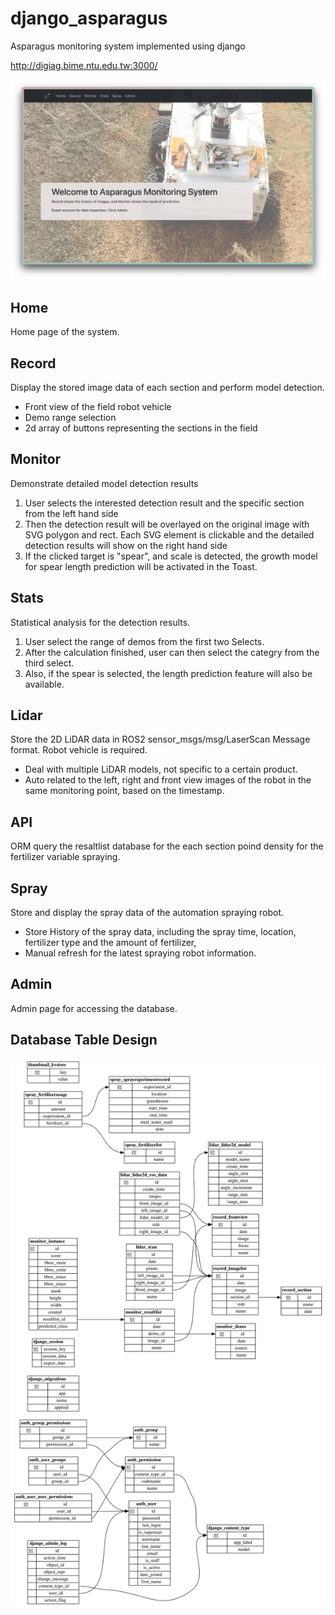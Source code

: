 # django_asparagus
Asparagus monitoring system implemented using django

http://digiag.bime.ntu.edu.tw:3000/

![homepage](./homepage.png)

## Home
Home page of the system.

## Record
Display the stored image data of each section and perform model detection.
* Front view of the field robot vehicle
* Demo range selection
* 2d array of buttons representing the sections in the field

## Monitor
Demonstrate detailed model detection results
1. User selects the interested detection result and the specific section from the left hand side
2. Then the detection result will be overlayed on the original image with SVG polygon and rect.
   Each SVG element is clickable and the detailed detection results will show on the right hand side
3. If the clicked target is "spear", and scale is detected, the growth model for spear length prediction will be activated in the Toast.

## Stats
Statistical analysis for the detection results.
1. User select the range of demos from the first two Selects.
2. After the calculation finished, user can then select the categry from the third select.
3. Also, if the spear is selected, the length prediction feature will also be available.

## Lidar
Store the 2D LiDAR data in ROS2 sensor_msgs/msg/LaserScan Message format. Robot vehicle is required.
* Deal with multiple LiDAR models, not specific to a certain product.
* Auto related to the left, right and front view images of the robot in the same monitoring point, based on the timestamp.

## API
ORM query the resaltlist database for the each section poind density for the fertilizer variable spraying.

## Spray
Store and display the spray data of the automation spraying robot.
* Store History of the spray data, including the spray time, location, fertilizer type and the amount of fertilizer,
* Manual refresh for the latest spraying robot information.

## Admin
Admin page for accessing the database.

## Database Table Design
<img src="./schema.svg" alt="stack stats" style="max-width: 100%;">



